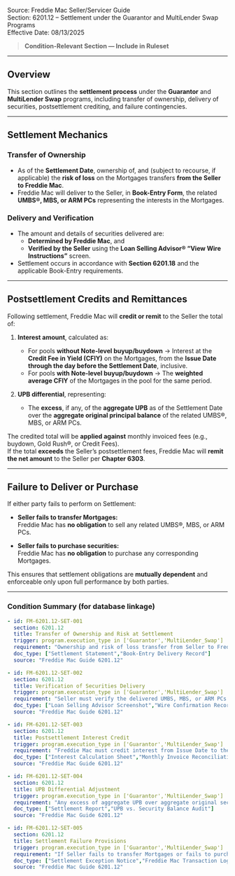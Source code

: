 Source: Freddie Mac Seller/Servicer Guide  
Section: 6201.12 – Settlement under the Guarantor and MultiLender Swap Programs  
Effective Date: 08/13/2025  

> **Condition-Relevant Section — Include in Ruleset**

---

## Overview
This section outlines the **settlement process** under the **Guarantor** and **MultiLender Swap** programs, including transfer of ownership, delivery of securities, postsettlement crediting, and failure contingencies.

---

## Settlement Mechanics

### Transfer of Ownership
- As of the **Settlement Date**, ownership of, and (subject to recourse, if applicable) the **risk of loss** on the Mortgages transfers **from the Seller to Freddie Mac**.  
- Freddie Mac will deliver to the Seller, in **Book-Entry Form**, the related **UMBS®, MBS, or ARM PCs** representing the interests in the Mortgages.

### Delivery and Verification
- The amount and details of securities delivered are:
  - **Determined by Freddie Mac**, and  
  - **Verified by the Seller** using the **Loan Selling Advisor® “View Wire Instructions”** screen.  
- Settlement occurs in accordance with **Section 6201.18** and the applicable Book-Entry requirements.

---

## Postsettlement Credits and Remittances

Following settlement, Freddie Mac will **credit or remit** to the Seller the total of:

1. **Interest amount**, calculated as:
   - For pools **without Note-level buyup/buydown** → Interest at the **Credit Fee in Yield (CFIY)** on the Mortgages, from the **Issue Date through the day before the Settlement Date**, inclusive.  
   - For pools **with Note-level buyup/buydown** → The **weighted average CFIY** of the Mortgages in the pool for the same period.

2. **UPB differential**, representing:  
   - The **excess**, if any, of the **aggregate UPB** as of the Settlement Date over the **aggregate original principal balance** of the related UMBS®, MBS, or ARM PCs.

The credited total will be **applied against** monthly invoiced fees (e.g., buydown, Gold Rush®, or Credit Fees).  
If the total **exceeds** the Seller’s postsettlement fees, Freddie Mac will **remit the net amount** to the Seller per **Chapter 6303**.

---

## Failure to Deliver or Purchase

If either party fails to perform on Settlement:

- **Seller fails to transfer Mortgages:**  
  Freddie Mac has **no obligation** to sell any related UMBS®, MBS, or ARM PCs.

- **Seller fails to purchase securities:**  
  Freddie Mac has **no obligation** to purchase any corresponding Mortgages.

This ensures that settlement obligations are **mutually dependent** and enforceable only upon full performance by both parties.

---

### Condition Summary (for database linkage)
```yaml
- id: FM-6201.12-SET-001
  section: 6201.12
  title: Transfer of Ownership and Risk at Settlement
  trigger: program.execution_type in ['Guarantor','MultiLender_Swap']
  requirement: "Ownership and risk of loss transfer from Seller to Freddie Mac as of the Settlement Date, except where recourse applies."
  doc_type: ["Settlement Statement","Book-Entry Delivery Record"]
  source: "Freddie Mac Guide 6201.12"

- id: FM-6201.12-SET-002
  section: 6201.12
  title: Verification of Securities Delivery
  trigger: program.execution_type in ['Guarantor','MultiLender_Swap']
  requirement: "Seller must verify the delivered UMBS, MBS, or ARM PCs on the Loan Selling Advisor 'View Wire Instructions' screen."
  doc_type: ["Loan Selling Advisor Screenshot","Wire Confirmation Record"]
  source: "Freddie Mac Guide 6201.12"

- id: FM-6201.12-SET-003
  section: 6201.12
  title: Postsettlement Interest Credit
  trigger: program.execution_type in ['Guarantor','MultiLender_Swap']
  requirement: "Freddie Mac must credit interest from Issue Date to the day before Settlement Date based on CFIY or weighted average CFIY, depending on pool type."
  doc_type: ["Interest Calculation Sheet","Monthly Invoice Reconciliation"]
  source: "Freddie Mac Guide 6201.12"

- id: FM-6201.12-SET-004
  section: 6201.12
  title: UPB Differential Adjustment
  trigger: program.execution_type in ['Guarantor','MultiLender_Swap']
  requirement: "Any excess of aggregate UPB over aggregate original security balance must be credited to the Seller and applied against monthly fees."
  doc_type: ["Settlement Report","UPB vs. Security Balance Audit"]
  source: "Freddie Mac Guide 6201.12"

- id: FM-6201.12-SET-005
  section: 6201.12
  title: Settlement Failure Provisions
  trigger: program.execution_type in ['Guarantor','MultiLender_Swap']
  requirement: "If Seller fails to transfer Mortgages or fails to purchase securities, Freddie Mac has no reciprocal obligation to complete the transaction."
  doc_type: ["Settlement Exception Notice","Freddie Mac Transaction Log"]
  source: "Freddie Mac Guide 6201.12"

